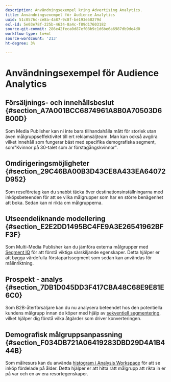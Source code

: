```yaml
---
description: Användningsexempel kring Advertising Analytics.
title: Användningsexempel för Audience Analytics
uuid: 51c0576c-ce8a-4a87-9c8f-be193e50279d
exl-id: 5e03e78f-225b-4634-8a4c-f89d17603182
source-git-commit: 286e42feca0d87ef08b9c1d6be6a6987db9de4d0
workflow-type: tm+mt
source-wordcount: '213'
ht-degree: 3%

---
```


# Användningsexempel för Audience Analytics

## Försäljnings- och innehållsbeslut {#section_A7A001BCC6874961A8B0A70503D6B00D}

Som Media Publisher kan ni inte bara tillhandahålla mått för storlek utan även målgruppseffektivitet till ert reklamsäljteam. Man kan också avgöra vilket innehåll som fungerar bäst med specifika demografiska segment, som&quot;Kvinnor på 30-talet som är förstagångskvinnor&quot;.

## Omdirigeringsmöjligheter {#section_29C46BA00B3D43CE8A433EA64072D952}

Som reseföretag kan du snabbt täcka över destinationsinställningarna med inköpsbeteenden för att se vilka målgrupper som har en större benägenhet att boka. Sedan kan ni rikta om målgrupperna.

## Utseendeliknande modellering {#section_E2E2DD1495BC4FE9A3E26541962BFF3F}

Som Multi-Media Publisher kan du jämföra externa målgrupper med [Segment IQ](https://experienceleague.adobe.com/docs/analytics/analyze/analysis-workspace/panels/segment-comparison/segment-comparison.html) för att förstå viktiga särskiljande egenskaper. Detta hjälper er att bygga värdefulla förstapartssegment som sedan kan användas för målinriktning.

## Prospekt - analys {#section_7DB1D045DD3F417CBA48C68E9E81E6C0}

Som B2B-återförsäljare kan du nu analysera beteendet hos den potentiella kundens målgrupp innan de köper med hjälp av [sekventiell segmentering](https://experienceleague.adobe.com/docs/analytics/components/segmentation/segmentation-workflow/seg-sequential-build.html), vilket hjälper dig förstå vilka åtgärder som driver konverteringen.

## Demografisk målgruppsanpassning {#section_F034DB721A06419283DBD29D4A1B444B}

Som målresurs kan du använda [histogram i Analysis Workspace](https://experienceleague.adobe.com/docs/analytics/analyze/analysis-workspace/visualizations/histogram.html) för att se inköp fördelade på ålder. Detta hjälper er att hitta rätt målgrupp att rikta in er på var och en av era resortegenskaper.
